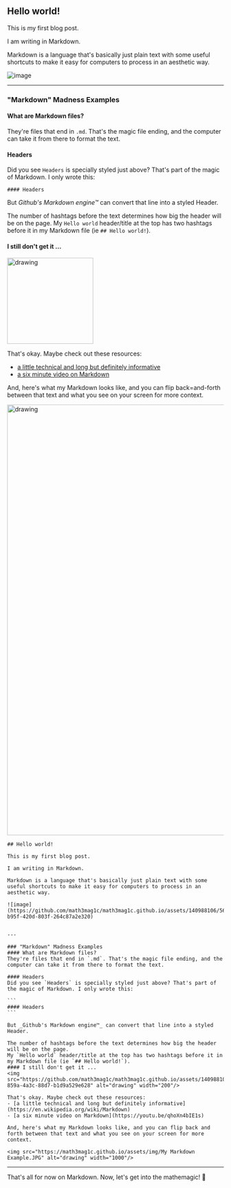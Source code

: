 ## Hello world!

This is my first blog post.

I am writing in Markdown.

Markdown is a language that's basically just plain text with some useful shortcuts to make it easy for computers to process in an aesthetic way.

![image](https://github.com/math3mag1c/math3mag1c.github.io/assets/140988106/56ade9a7-b95f-420d-803f-264c87a2e320)


---

### "Markdown" Madness Examples
#### What are Markdown files?
They're files that end in `.md`. That's the magic file ending, and the computer can take it from there to format the text.

#### Headers
Did you see `Headers` is specially styled just above? That's part of the magic of Markdown. I only wrote this: 
```
#### Headers
```
But _Github's Markdown engine™_ can convert that line into a styled Header.

The number of hashtags before the text determines how big the header will be on the page.
My `Hello world` header/title at the top has two hashtags before it in my Markdown file (ie `## Hello world!`).
#### I still don't get it ...
<img src="https://github.com/math3mag1c/math3mag1c.github.io/assets/140988106/b9fe35db-859a-4a3c-88d7-b1d9a529e628" alt="drawing" width="200"/>

That's okay. Maybe check out these resources:
- [a little technical and long but definitely informative](https://en.wikipedia.org/wiki/Markdown)
- [a six minute video on Markdown](https://youtu.be/qhoXn4bIE1s)

And, here's what my Markdown looks like, and you can flip back=and-forth between that text and what you see on your screen for more context.

<img src="https://math3mag1c.github.io/assets/img/My Markdown Example.JPG" alt="drawing" width="1000"/>

~~~
## Hello world!

This is my first blog post.

I am writing in Markdown.

Markdown is a language that's basically just plain text with some useful shortcuts to make it easy for computers to process in an aesthetic way.

![image](https://github.com/math3mag1c/math3mag1c.github.io/assets/140988106/56ade9a7-b95f-420d-803f-264c87a2e320)


---

### "Markdown" Madness Examples
#### What are Markdown files?
They're files that end in `.md`. That's the magic file ending, and the computer can take it from there to format the text.

#### Headers
Did you see `Headers` is specially styled just above? That's part of the magic of Markdown. I only wrote this: 

```
#### Headers
```

But _Github's Markdown engine™_ can convert that line into a styled Header.

The number of hashtags before the text determines how big the header will be on the page.
My `Hello world` header/title at the top has two hashtags before it in my Markdown file (ie `## Hello world!`).
#### I still don't get it ...
<img src="https://github.com/math3mag1c/math3mag1c.github.io/assets/140988106/b9fe35db-859a-4a3c-88d7-b1d9a529e628" alt="drawing" width="200"/>

That's okay. Maybe check out these resources:
- [a little technical and long but definitely informative](https://en.wikipedia.org/wiki/Markdown)
- [a six minute video on Markdown](https://youtu.be/qhoXn4bIE1s)

And, here's what my Markdown looks like, and you can flip back and forth between that text and what you see on your screen for more context.

<img src="https://math3mag1c.github.io/assets/img/My Markdown Example.JPG" alt="drawing" width="1000"/>
~~~

---

That's all for now on Markdown. Now, let's get into the mathemagic! 🔮
